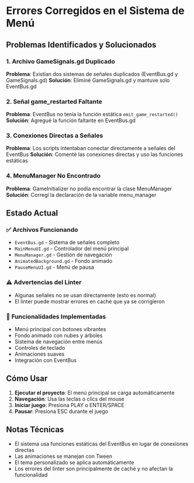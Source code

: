 # Errores Corregidos en el Sistema de Menú

## Problemas Identificados y Solucionados

### 1. **Archivo GameSignals.gd Duplicado**
**Problema**: Existían dos sistemas de señales duplicados (EventBus.gd y GameSignals.gd)
**Solución**: Eliminé GameSignals.gd y mantuve solo EventBus.gd

### 2. **Señal game_restarted Faltante**
**Problema**: EventBus no tenía la función estática `emit_game_restarted()`
**Solución**: Agregué la función faltante en EventBus.gd

### 3. **Conexiones Directas a Señales**
**Problema**: Los scripts intentaban conectar directamente a señales del EventBus
**Solución**: Comenté las conexiones directas y uso las funciones estáticas

### 4. **MenuManager No Encontrado**
**Problema**: GameInitializer no podía encontrar la clase MenuManager
**Solución**: Corregí la declaración de la variable menu_manager

## Estado Actual

### ✅ **Archivos Funcionando**
- `EventBus.gd` - Sistema de señales completo
- `MainMenuUI.gd` - Controlador del menú principal
- `MenuManager.gd` - Gestión de navegación
- `AnimatedBackground.gd` - Fondo animado
- `PauseMenuUI.gd` - Menú de pausa

### ⚠️ **Advertencias del Linter**
- Algunas señales no se usan directamente (esto es normal)
- El linter puede mostrar errores en caché que ya se corrigieron

### 🔧 **Funcionalidades Implementadas**
- Menú principal con botones vibrantes
- Fondo animado con nubes y árboles
- Sistema de navegación entre menús
- Controles de teclado
- Animaciones suaves
- Integración con EventBus

## Cómo Usar

1. **Ejecutar el proyecto**: El menú principal se carga automáticamente
2. **Navegación**: Usa las teclas o clics del mouse
3. **Iniciar juego**: Presiona PLAY o ENTER/SPACE
4. **Pausar**: Presiona ESC durante el juego

## Notas Técnicas

- El sistema usa funciones estáticas del EventBus en lugar de conexiones directas
- Las animaciones se manejan con Tween
- El tema personalizado se aplica automáticamente
- Los errores del linter son principalmente de caché y no afectan la funcionalidad
